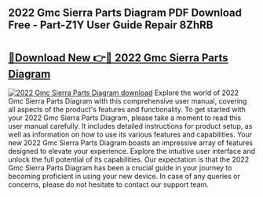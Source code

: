 ## 2022 Gmc Sierra Parts Diagram PDF Download Free - Part-Z1Y User Guide Repair 8ZhRB

# <h2><a href="http://dfpohq.blite.top/?on=2022+Gmc+Sierra+Parts+Diagram">🔗Download New 👉🔴 2022 Gmc Sierra Parts Diagram</a></h2>

[![2022 Gmc Sierra Parts Diagram download](https://i.imgur.com/lujVjoI.png)](http://dfpohq.blite.top/?on=2022+Gmc+Sierra+Parts+Diagram)
Explore the world of 2022 Gmc Sierra Parts Diagram with this comprehensive user manual, covering all aspects of the product's features and functionality. To get started with your 2022 Gmc Sierra Parts Diagram, please take a moment to read this user manual carefully. It includes detailed instructions for product setup, as well as information on how to use its various features and capabilities. Your new 2022 Gmc Sierra Parts Diagram boasts an impressive array of features designed to elevate your experience. Explore the intuitive user interface and unlock the full potential of its capabilities. Our expectation is that the 2022 Gmc Sierra Parts Diagram has been a crucial guide in your journey to becoming proficient in using your new device. In case of any queries or concerns, please do not hesitate to contact our support team.
